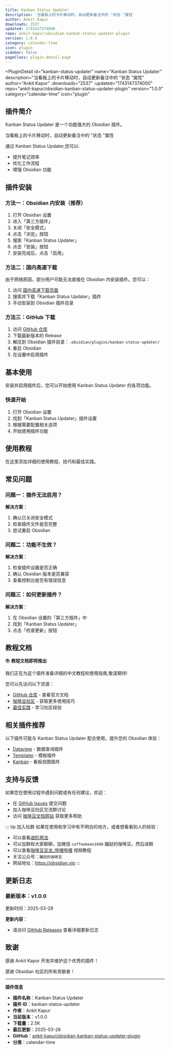 ```yaml
---
title: Kanban Status Updater
description: '当看板上的卡片移动时，自动更新备注中的 "状态 "属性'
author: Ankit Kapur
downloads: 2537
updated: 1743147374000
repo: ankit-kapur/obsidian-kanban-status-updater-plugin
version: 1.0.0
category: calendar-time
icon: plugin
sidebar: false
pageClass: plugin-detail-page
---
```


<PluginDetail
  id="kanban-status-updater"
  name="Kanban Status Updater"
  description="当看板上的卡片移动时，自动更新备注中的 &quot;状态 &quot;属性"
  author="Ankit Kapur"
  :downloads="2537"
  :updated="1743147374000"
  repo="ankit-kapur/obsidian-kanban-status-updater-plugin"
  version="1.0.0"
  category="calendar-time"
  icon="plugin"
>

<!-- AUTO_GENERATED_START -->
## 插件简介

Kanban Status Updater 是一个功能强大的 Obsidian 插件。

当看板上的卡片移动时，自动更新备注中的 &quot;状态 &quot;属性

通过 Kanban Status Updater,您可以:

- 提升笔记效率
- 优化工作流程
- 增强 Obsidian 功能

<!-- AUTO_GENERATED_END -->

<!-- AUTO_GENERATED_START -->
## 插件安装

### 方法一：Obsidian 内安装（推荐）

1. 打开 Obsidian 设置
2. 进入「第三方插件」
3. 关闭「安全模式」
4. 点击「浏览」按钮
5. 搜索「Kanban Status Updater」
6. 点击「安装」按钮
7. 安装完成后，点击「启用」

### 方法二：国内高速下载

由于网络原因，部分用户可能无法直接在 Obsidian 内安装插件。您可以：

1. 访问 [国内高速下载页面](/zh/documentation/obsidian-plugins-download.html)
2. 搜索并下载「Kanban Status Updater」插件
3. 手动安装到 Obsidian 插件目录

### 方法三：GitHub 下载

1. 访问 [GitHub 仓库](https://github.com/ankit-kapur/obsidian-kanban-status-updater-plugin)
2. 下载最新版本的 Release
3. 解压到 Obsidian 插件目录：`.obsidian/plugins/kanban-status-updater/`
4. 重启 Obsidian
5. 在设置中启用插件

## 基本使用

安装并启用插件后，您可以开始使用 Kanban Status Updater 的各项功能。

### 快速开始

1. 打开 Obsidian 设置
2. 找到「Kanban Status Updater」插件设置
3. 根据需要配置相关选项
4. 开始使用插件功能

<!-- AUTO_GENERATED_END -->

<!-- CUSTOM_CONTENT_START:tutorial -->
## 使用教程

在这里添加详细的使用教程、技巧和最佳实践。

<!-- CUSTOM_CONTENT_END:tutorial -->

<!-- SHARED_CONTENT_START -->
## 常见问题

### 问题一：插件无法启用？

**解决方案**：
1. 确认已关闭安全模式
2. 检查插件文件是否完整
3. 尝试重启 Obsidian

### 问题二：功能不生效？

**解决方案**：
1. 检查插件设置是否正确
2. 确认 Obsidian 版本是否兼容
3. 查看控制台是否有错误信息

### 问题三：如何更新插件？

**解决方案**：
1. 在 Obsidian 设置的「第三方插件」中
2. 找到「Kanban Status Updater」
3. 点击「检查更新」按钮

## 教程文档

📚 **教程文档即将推出**

我们正在为这个插件准备详细的中文教程和使用指南,敬请期待!

您可以先访问以下资源：
- [GitHub 仓库](https://github.com/ankit-kapur/obsidian-kanban-status-updater-plugin) - 查看官方文档
- [咖啡豆社区](/zh/bases/) - 获取更多使用技巧
- [最佳实践](/zh/best-practices/) - 学习社区经验

## 相关插件推荐

以下插件可能与 Kanban Status Updater 配合使用，提升您的 Obsidian 体验：

- [Dataview](/zh/plugins/dataview.html) - 数据查询插件
- [Templater](/zh/plugins/templater-obsidian.html) - 模板插件
- [Kanban](/zh/plugins/obsidian-kanban.html) - 看板视图插件

## 支持与反馈

如果您在使用过程中遇到问题或有任何建议，欢迎：

- 在 [GitHub Issues](https://github.com/ankit-kapur/obsidian-kanban-status-updater-plugin/issues) 提交问题
- 加入咖啡豆社区交流群讨论
- 访问 [咖啡豆文档网站](https://obsidian.vip) 获取更多帮助

::: tip 加入社群
如果在使用和学习中有不明白的地方，或者想看看别人的经验：
- 可以查看[进阶用法](/zh/advanced)
- 可以加群和大家聊聊，加微信 `coffeebean1688` 蹦跶的咖啡豆，然后进群
- 可以查看[咖啡豆豆龙_哔哩哔哩](https://space.bilibili.com/618777356) 视频教程
- 关注公众号：`蹦跶的咖啡豆`
- 网站地址：https://obsidian.vip
:::
<!-- SHARED_CONTENT_END -->

<!-- AUTO_GENERATED_START -->
## 更新日志

### 最新版本：v1.0.0

更新时间：2025-03-28

**更新内容**：
- 请访问 [GitHub Releases](https://github.com/ankit-kapur/obsidian-kanban-status-updater-plugin/releases) 查看详细更新日志

## 致谢

感谢 Ankit Kapur 开发并维护这个优秀的插件！

感谢 Obsidian 社区的所有贡献者！

---

**插件信息**
- **插件名称**：Kanban Status Updater
- **插件 ID**：kanban-status-updater
- **作者**：Ankit Kapur
- **当前版本**：v1.0.0
- **下载量**：2.5K
- **最后更新**：2025-03-28
- **GitHub**：[ankit-kapur/obsidian-kanban-status-updater-plugin](https://github.com/ankit-kapur/obsidian-kanban-status-updater-plugin)
- **分类**：calendar-time
<!-- AUTO_GENERATED_END -->

</PluginDetail>

